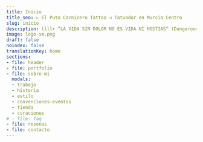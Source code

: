 ```yaml
---
title: Inicio
title_seo: ▷ El Puto Carnicero Tattoo ◁ Tatuador en Murcia Centro
slug: inicio
description: llll➤ ”LA VIDA SIN DOLOR NO ES VIDA NI HOSTIAS” (Dangerous Bastards). ✅ Especializado en NeoTradicional y Tatuajes a Color.
image: logo-sm.png
draft: false
noindex: false
translationKey: home
sections:
- file: header
- file: portfolio
- file: sobre-mi
  modals:
  - trabajo
  - historia
  - estilo
  - convenciones-eventos
  - tienda
  - curaciones
# - file: faq
- file: resenas
- file: contacto
---
```

